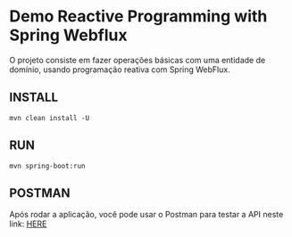 # Demo Reactive Programming with Spring Webflux
O projeto consiste em fazer operações básicas com uma entidade de domínio, usando programação reativa com Spring WebFlux.

## INSTALL

```shell
mvn clean install -U
```
 

## RUN

```shell
mvn spring-boot:run
```

## POSTMAN
Após rodar a aplicação, você pode usar o Postman para testar a API neste link: [HERE](http://localhost:8080/{SOME-API})
